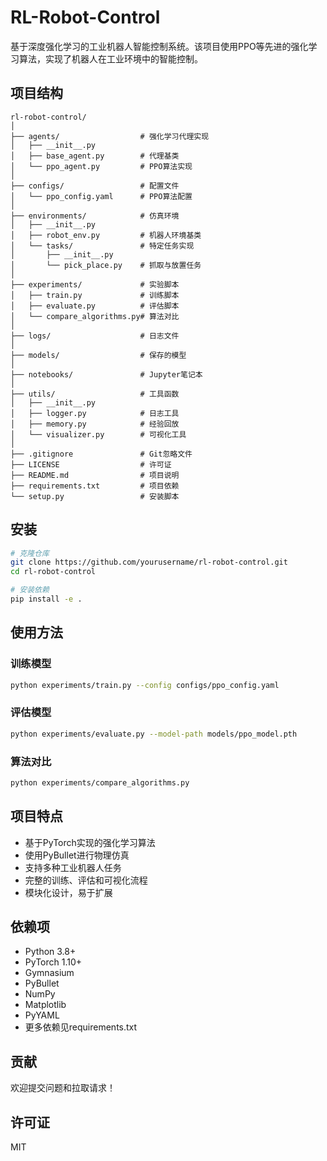 # RL-Robot-Control

基于深度强化学习的工业机器人智能控制系统。该项目使用PPO等先进的强化学习算法，实现了机器人在工业环境中的智能控制。

## 项目结构

```
rl-robot-control/
│
├── agents/                  # 强化学习代理实现
│   ├── __init__.py
│   ├── base_agent.py        # 代理基类
│   └── ppo_agent.py         # PPO算法实现
│
├── configs/                 # 配置文件
│   └── ppo_config.yaml      # PPO算法配置
│
├── environments/            # 仿真环境
│   ├── __init__.py
│   ├── robot_env.py         # 机器人环境基类
│   └── tasks/               # 特定任务实现
│       ├── __init__.py
│       └── pick_place.py    # 抓取与放置任务
│
├── experiments/             # 实验脚本
│   ├── train.py             # 训练脚本
│   ├── evaluate.py          # 评估脚本
│   └── compare_algorithms.py# 算法对比
│
├── logs/                    # 日志文件
│
├── models/                  # 保存的模型
│
├── notebooks/               # Jupyter笔记本
│
├── utils/                   # 工具函数
│   ├── __init__.py
│   ├── logger.py            # 日志工具
│   ├── memory.py            # 经验回放
│   └── visualizer.py        # 可视化工具
│
├── .gitignore               # Git忽略文件
├── LICENSE                  # 许可证
├── README.md                # 项目说明
├── requirements.txt         # 项目依赖
└── setup.py                 # 安装脚本
```

## 安装

```bash
# 克隆仓库
git clone https://github.com/yourusername/rl-robot-control.git
cd rl-robot-control

# 安装依赖
pip install -e .
```

## 使用方法

### 训练模型

```bash
python experiments/train.py --config configs/ppo_config.yaml
```

### 评估模型

```bash
python experiments/evaluate.py --model-path models/ppo_model.pth
```

### 算法对比

```bash
python experiments/compare_algorithms.py
```

## 项目特点

- 基于PyTorch实现的强化学习算法
- 使用PyBullet进行物理仿真
- 支持多种工业机器人任务
- 完整的训练、评估和可视化流程
- 模块化设计，易于扩展

## 依赖项

- Python 3.8+
- PyTorch 1.10+
- Gymnasium
- PyBullet
- NumPy
- Matplotlib
- PyYAML
- 更多依赖见requirements.txt

## 贡献

欢迎提交问题和拉取请求！

## 许可证

MIT 
